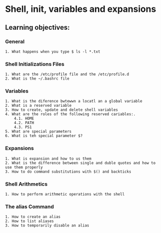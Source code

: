# Shell, init, variables and expansions  

## Learning objectives:  

### General  
	1. What happens when you type $ ls -l *.txt  

### Shell Initializations Files  
	1. What are the /etc/profile file and the /etc/profile.d
	2. What is the ~/.bashrc file  

### Variables  
	1. What is the diference bwtewwn a locatl an a global variable  
	2. What is a reserved variable  
	3. How to create, update and delete shell variables  
	4. What are the roles of the following reserved cariables:. 
		4.1. HOME  
		4.2. PATH  
		4.3. PS1  
	5. What are special parameters  
	6. What is teh special parameter $?  

### Expansions
	1. What is expansion and how to us them  
	2. What is the difference between single and duble quotes and how to use them properly
	3. How to do command substitutions with $() and backticks

### Shell Arithmetics
	1. How to perform arithmetic operations with the shell

### The alias Command
	1. How to create an alias
	2. How to list aliases
	3. How to temporarily disable an alias
